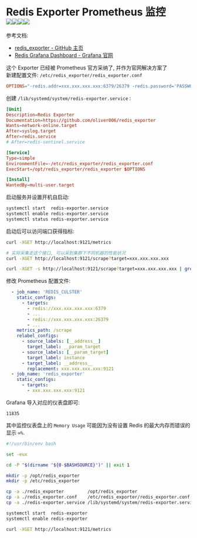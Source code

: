 <a name="flm16"></a>
# Redis Exporter Prometheus 监控<br />![](https://cloud.drone.io/api/badges/oliver006/redis_exporter/status.svg#crop=0&crop=0&crop=1&crop=1&id=eBwiq&originHeight=20&originWidth=91&originalType=binary&ratio=1&rotation=0&showTitle=false&status=done&style=none&title=)![](https://coveralls.io/repos/github/oliver006/redis_exporter/badge.svg?branch=master#crop=0&crop=0&crop=1&crop=1&id=d7dDD&originHeight=20&originWidth=99&originalType=binary&ratio=1&rotation=0&showTitle=false&status=done&style=none&title=)![](https://codecov.io/gh/oliver006/redis_exporter/branch/master/graph/badge.svg#crop=0&crop=0&crop=1&crop=1&id=EFE0h&originHeight=20&originWidth=112&originalType=binary&ratio=1&rotation=0&showTitle=false&status=done&style=none&title=)![](https://img.shields.io/docker/pulls/oliver006/redis_exporter.svg#crop=0&crop=0&crop=1&crop=1&id=zUskV&originHeight=20&originWidth=118&originalType=binary&ratio=1&rotation=0&showTitle=false&status=done&style=none&title=)
参考文档:

- [redis_exporter - GitHub 主页](https://github.com/oliver006/redis_exporter)
- [Redis Grafana Dashboard - Grafana 官网](https://grafana.com/grafana/dashboards/11835-redis-dashboard-for-prometheus-redis-exporter-helm-stable-redis-ha)

这个 Exporter 已经被 Prometheus 官方采纳了, 并作为官网解决方案了<br />新建配置文件: `/etc/redis_exporter/redis_exporter.conf`
```toml
OPTIONS="-redis.addr=xxx.xxx.xxx.xxx:6379/26379 -redis.password='PASSWORD'"
```
创建 `/lib/systemd/system/redis-exporter.service` :
```toml
[Unit]
Description=Redis Exporter
Documentation=https://github.com/oliver006/redis_exporter
Wants=network-online.target
After=syslog.target
After=redis.service
# After=redis-sentinel.service

[Service]
Type=simple
EnvironmentFile=-/etc/redis_exporter/redis_exporter.conf
ExecStart=/opt/redis_exporter/redis_exporter $OPTIONS

[Install]
WantedBy=multi-user.target
```
启动服务并设置开机自启动:
```bash
systemctl start  redis-exporter.service
systemctl enable redis-exporter.service
systemctl status redis-exporter.service
```
启动后可以访问端口获得指标:
```bash
curl -XGET http://localhost:9121/metrics

# 实际采集走这个接口, 可以采到集群下不同机器的性能状况
curl -XGET http://localhost:9121/scrape?target=xxx.xxx.xxx.xxx

curl -XGET -s http://localhost:9121/scrape?target=xxx.xxx.xxx.xxx | grep '^redis_up '
```
修改 Prometheus 配置文件:
```yaml
  - job_name: 'REDIS_CULSTER'
    static_configs:
      - targets:
        - redis://xxx.xxx.xxx.xxx:6379
        - ...
        - redis://xxx.xxx.xxx.xxx:26379
        - ...
    metrics_path: /scrape
    relabel_configs:
      - source_labels: [__address__]
        target_label: __param_target
      - source_labels: [__param_target]
        target_label: instance
      - target_label: __address__
        replacement: xxx.xxx.xxx.xxx:9121
  - job_name: 'redis_exporter'
    static_configs:
      - targets:
        - xxx.xxx.xxx.xxx:9121
```
Grafana 导入对应的仪表盘即可:
```
11835
```
其中监控仪表盘上的 `Memory Usage` 可能因为没有设置 Redis 的最大内存而错误的显示 `∞%`.
```bash
#!/usr/bin/env bash

set -eux

cd -P "$(dirname "${0-$BASHSOURCE}")" || exit 1

mkdir -p /opt/redis_exporter
mkdir -p /etc/redis_exporter

cp -a ./redis_exporter         /opt/redis_exporter
cp -a ./redis_exporter.conf    /etc/redis_exporter/redis_exporter.conf
cp -a ./redis-exporter.service /lib/systemd/system/redis-exporter.service

systemctl start  redis-exporter
systemctl enable redis-exporter

curl -XGET http://localhost:9121/metrics
```
